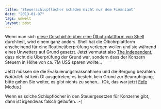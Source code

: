 ```yaml
---
title: 'Steuerschlupflöcher schaden nicht nur dem Finanzamt'
date: "2013-01-07"
tags: umwelt
layout: post
---
```

Wenn man sich [diese Geschichte über eine Ölbohrplattform von Shell][0] durchliest, wird einem 
ganz anders. Shell hat die Ölbohrplattform anscheinend für eine Routineüberprüfung verlegen 
wollen und sie während eines Unwetters auf Grund gesetzt. Jetzt vermutet also [The Independent][1],
dass nicht die Überprüfung der Grund war, sondern dass der Konzern Steuern in Höhe von ca. 7M US$
sparen wollte...

Jetzt müssen sie die Evakuierungsmassnahmen und die Bergung bezahlen. *Natürlich* ist kein Öl
ausgetreten, es besteht kein Grund zur Beunruhigung, bitte gehen Sie weiter, es gibt nichts zu 
sehen... (Ok, das war jetzt [Fefe Modus][2].)

Wenn es solche Schlupflöcher in den Steuergesetzen für Konzerne gibt, dann ist irgendwas falsch
gelaufen. :-(

[0]: http://www.independent.co.uk/news/world/americas/new-twist-in-stricken-rig-saga-shell-was-moving-it-to-avoid-tax-8439128.html
[1]: http://www.independent.co.uk/
[2]: http://blog.fefe.de/?ts=ae168b09
